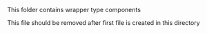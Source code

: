 This folder contains wrapper type components

This file should be removed after first file is created in this directory
